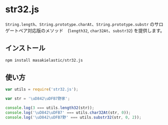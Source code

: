 str32.js
========

`String.length`、`String.prototype.charAt`、`String.prototype.substr` のサロゲートペア対応版のメソッド　(`length32`, `char32At`、`substr32`) を提供します。

インストール
----------

```bash
npm install masakielastic/str32.js
```


使い方
-----

```javascript
var utils = require('str32.js');

var str = '\uD842\uDFB7野家';

console.log(3 === utils.length32(str));
console.log('\uD842\uDFB7' === utils.char32At(str, 0));
console.log('\uD842\uDFB7野' === utils.substr32(str, 0, 2));
```